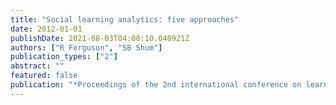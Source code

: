 ```yaml
---
title: "Social learning analytics: five approaches"
date: 2012-01-01
publishDate: 2021-08-03T04:08:10.040921Z
authors: ["R Ferguson", "SB Shum"]
publication_types: ["2"]
abstract: ""
featured: false
publication: "*Proceedings of the 2nd international conference on learning analytics and …*"
---
```


